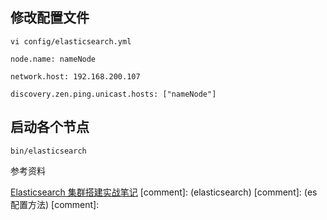 ## 修改配置文件
```
vi config/elasticsearch.yml

node.name: nameNode

network.host: 192.168.200.107

discovery.zen.ping.unicast.hosts: ["nameNode"]

```

## 启动各个节点
```
bin/elasticsearch
```

参考资料

[Elasticsearch 集群搭建实战笔记](http://www.bkjia.com/Linux/1125376.html)
[comment]: <tags> (elasticsearch)
[comment]: <description> (es配置方法)
[comment]: <title> (elasticsearch cluster配置)
[comment]: <author> (夏洛之枫)
